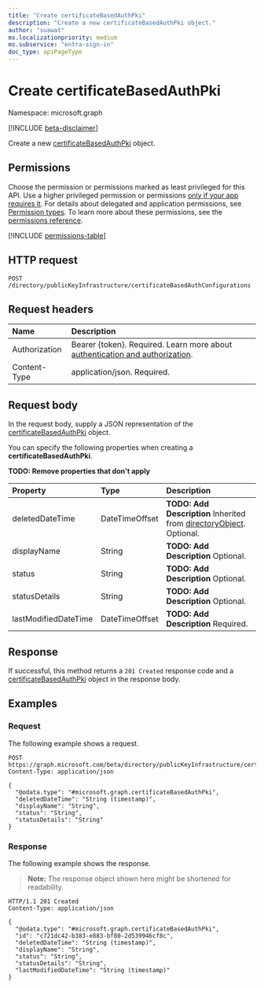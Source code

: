 ```yaml
---
title: "Create certificateBasedAuthPki"
description: "Create a new certificateBasedAuthPki object."
author: "suawat"
ms.localizationpriority: medium
ms.subservice: "entra-sign-in"
doc_type: apiPageType
---
```


# Create certificateBasedAuthPki

Namespace: microsoft.graph

[!INCLUDE [beta-disclaimer](../../includes/beta-disclaimer.md)]

Create a new [certificateBasedAuthPki](../resources/certificatebasedauthpki.md) object.

## Permissions

Choose the permission or permissions marked as least privileged for this API. Use a higher privileged permission or permissions [only if your app requires it](/graph/permissions-overview#best-practices-for-using-microsoft-graph-permissions). For details about delegated and application permissions, see [Permission types](/graph/permissions-overview#permission-types). To learn more about these permissions, see the [permissions reference](/graph/permissions-reference).

<!-- {
  "blockType": "permissions",
  "name": "publickeyinfrastructureroot-post-certificatebasedauthconfigurations-permissions"
}
-->
[!INCLUDE [permissions-table](../includes/permissions/publickeyinfrastructureroot-post-certificatebasedauthconfigurations-permissions.md)]

## HTTP request

<!-- {
  "blockType": "ignored"
}
-->
``` http
POST /directory/publicKeyInfrastructure/certificateBasedAuthConfigurations
```

## Request headers

|Name|Description|
|:---|:---|
|Authorization|Bearer {token}. Required. Learn more about [authentication and authorization](/graph/auth/auth-concepts).|
|Content-Type|application/json. Required.|

## Request body

In the request body, supply a JSON representation of the [certificateBasedAuthPki](../resources/certificatebasedauthpki.md) object.

You can specify the following properties when creating a **certificateBasedAuthPki**.

**TODO: Remove properties that don't apply**

|Property|Type|Description|
|:---|:---|:---|
|deletedDateTime|DateTimeOffset|**TODO: Add Description** Inherited from [directoryObject](../resources/directoryobject.md). Optional.|
|displayName|String|**TODO: Add Description** Optional.|
|status|String|**TODO: Add Description** Optional.|
|statusDetails|String|**TODO: Add Description** Optional.|
|lastModifiedDateTime|DateTimeOffset|**TODO: Add Description** Required.|



## Response

If successful, this method returns a `201 Created` response code and a [certificateBasedAuthPki](../resources/certificatebasedauthpki.md) object in the response body.

## Examples

### Request

The following example shows a request.
<!-- {
  "blockType": "request",
  "name": "create_certificatebasedauthpki_from_"
}
-->
``` http
POST https://graph.microsoft.com/beta/directory/publicKeyInfrastructure/certificateBasedAuthConfigurations
Content-Type: application/json

{
  "@odata.type": "#microsoft.graph.certificateBasedAuthPki",
  "deletedDateTime": "String (timestamp)",
  "displayName": "String",
  "status": "String",
  "statusDetails": "String"
}
```


### Response

The following example shows the response.
>**Note:** The response object shown here might be shortened for readability.
<!-- {
  "blockType": "response",
  "truncated": true,
  "@odata.type": "microsoft.graph.certificateBasedAuthPki"
}
-->
``` http
HTTP/1.1 201 Created
Content-Type: application/json

{
  "@odata.type": "#microsoft.graph.certificateBasedAuthPki",
  "id": "c721dc42-b383-e883-bf80-2d539946cf8c",
  "deletedDateTime": "String (timestamp)",
  "displayName": "String",
  "status": "String",
  "statusDetails": "String",
  "lastModifiedDateTime": "String (timestamp)"
}
```

